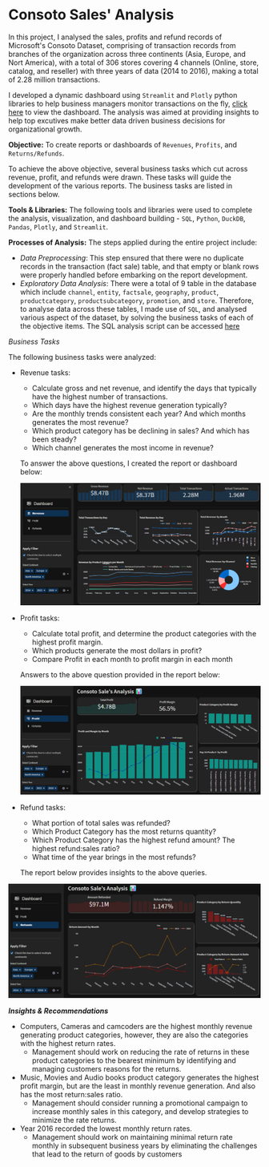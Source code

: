 # Consoto Sales' Analysis

In this project, I analysed the sales, profits and refund records of Microsoft's Consoto Dataset, comprising of transaction records from branches of the organization across three continents (Asia, Europe, and Nort America), with a total of 306 stores covering 4 channels (Online, store, catalog, and reseller) with three years of data (2014 to 2016), making a total of 2.28 million transactions.

I developed a dynamic dashboard using `Streamlit` and `Plotly` python libraries to help business managers monitor transactions on the fly, [click here]() to view the dashboard. The analysis was aimed at providing insights to help top excutives make better data driven business decisions for organizational growth.

**Objective:** To create reports or dashboards of `Revenues`, `Profits`, and `Returns/Refunds`.

To achieve the above objective, several business tasks which cut across revenue, profit, and refunds were drawn. These tasks will guide the development of the various reports. The business tasks are listed in sections below.

**Tools & Libraries:** The following tools and libraries were used to complete the analysis, visualization, and dashboard building - `SQL`, `Python`, `DuckDB`, `Pandas`, `Plotly`, and `Streamlit`.

**Processes of Analysis:** The steps applied during the entire project include:

-  _Data Preprocessing_: This step ensured that there were no duplicate records in the transaction (fact sale) table, and that empty or blank rows were properly handled before embarking on the report development.
-  _Exploratory Data Analysis_: There were a total of 9 table in the database which include `channel`, `entity`, `factsale`, `geography`, `product`, `productcategory`, `productsubcategory`, `promotion`, and `store`. Therefore, to analyse data across these tables, I made use of `SQL`, and analysed various aspect of the dataset, by solving the business tasks of each of the objective items. The SQL analysis script can be accessed [here]()

_Business Tasks_

The following business tasks were analyzed:

-  Revenue tasks:

   -  Calculate gross and net revenue, and identify the days that typically have the highest number of transactions.
   -  Which days have the highest revenue generation typically?
   -  Are the monthly trends consistent each year? And which months generates the most revenue?
   -  Which product category has be declining in sales? And which has been steady?
   -  Which channel generates the most income in revenue?

   To answer the above questions, I created the report or dashboard below:

   ![Revenue Report](img/1%20revenue-dashboard.png)

-  Profit tasks:

   -  Calculate total profit, and determine the product categories with the highest profit margin.
   -  Which products generate the most dollars in profit?
   -  Compare Profit in each month to profit margin in each month

   Answers to the above question provided in the report below:

   ![Profit Report](img/2%20profit-dashboard.png)

-  Refund tasks:

   -  What portion of total sales was refunded?
   -  Which Product Category has the most returns quantity?
   -  Which Product Category has the highest refund amount? The highest refund:sales ratio?
   -  What time of the year brings in the most refunds?

   The report below provides insights to the above queries.

![Refund Report](img/3%20refund-dashboard.png)

**_Insights & Recommendations_**

-  Computers, Cameras and camcoders are the highest monthly revenue generating product categories, however, they are also the categories with the highest return rates.
   -  Management should work on reducing the rate of returns in these product categories to the bearest minimum by identifying and managing customers reasons for the returns.
-  Music, Movies and Audio books product category generates the highest profit margin, but are the least in monthly revenue generation. And also has the most return:sales ratio.
   -  Management should consider running a promotional campaign to increase monthly sales in this category, and develop strategies to minimize the rate returns.
-  Year 2016 recorded the lowest monthly return rates.
   -  Management should work on maintaining minimal return rate monthly in subsequent business years by eliminating the challenges that lead to the return of goods by customers
